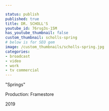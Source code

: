 ```yaml
---

status: publish
published: true
title: DR. SCHOLL'S
youtube_id: 76rsg3s-15M
has_youtube_thumbnail: false
custom_thumbnail: scholls-spring
# below is for SEO gem
image: /custom_thumbnails/scholls-spring.jpg
categories:
- broadcast
- video
- work
- tv commercial
---
```

"Springs"

Production: Framestore

2019

